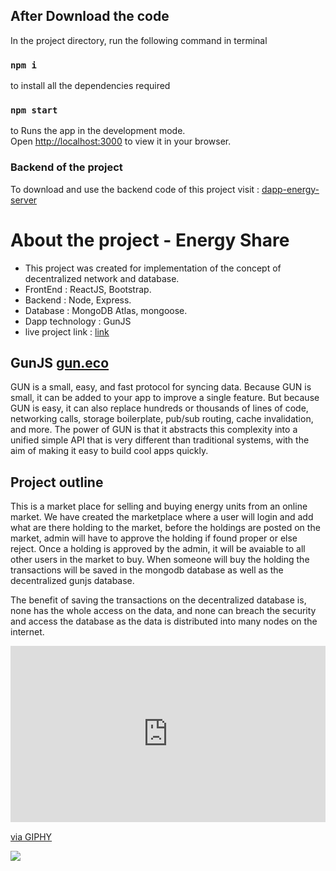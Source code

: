 ## After Download the code

In the project directory, run the following command in terminal

### `npm i`

to install all the dependencies required

### `npm start`

to Runs the app in the development mode.\
Open [http://localhost:3000](http://localhost:3000) to view it in your browser.

### Backend of the project

To download and use the backend code of this project visit : [dapp-energy-server](https://github.com/HARSH-KUMAR10/dapp-energy-server)

# About the project - Energy Share
* This project was created for implementation of the concept of decentralized network and database.
* FrontEnd : ReactJS, Bootstrap.
* Backend : Node, Express.
* Database : MongoDB Atlas, mongoose.
* Dapp technology : GunJS
* live project link : [link](https://energy-share-dapps.netlify.app/)

## GunJS [gun.eco](https://gun.eco/docs/Introduction)
GUN is a small, easy, and fast protocol for syncing data. Because GUN is small, it can be added to your app to improve a single feature. But because GUN is easy, it can also replace hundreds or thousands of lines of code, networking calls, storage boilerplate, pub/sub routing, cache invalidation, and more. The power of GUN is that it abstracts this complexity into a unified simple API that is very different than traditional systems, with the aim of making it easy to build cool apps quickly.

## Project outline
This is a market place for selling and buying energy units from an online market. We have created the marketplace where a user will login and add what are there holding to the market, before the holdings are posted on the market, admin will have to approve the holding if found proper or else reject. Once a holding is approved by the admin, it will be avaiable to all other users in the market to buy. When someone will buy the holding the transactions will be saved in the mongodb database as well as the decentralized gunjs database.

The benefit of saving the transactions on the decentralized database is, none has the whole access on the data, and none can breach the security and access the database as the data is distributed into many nodes on the internet.


<div style="width:100%;height:0;padding-bottom:56%;position:relative;"><iframe src="https://giphy.com/embed/FlRWhgN8VjXNo5jGnt" width="100%" height="100%" style="position:absolute" frameBorder="0" class="giphy-embed" allowFullScreen></iframe></div><p><a href="https://giphy.com/gifs/FlRWhgN8VjXNo5jGnt">via GIPHY</a></p>

<img src="https://giphy.com/embed/FlRWhgN8VjXNo5jGnt"/>

